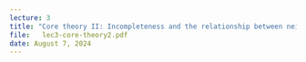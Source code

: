 ```yaml
---
lecture: 3
title: "Core theory II: Incompleteness and the relationship between neighborhood models and Kripke models"
file:   lec3-core-theory2.pdf
date: August 7, 2024
---
```


